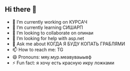 ## Hi there 👋
- 🔭 I’m currently working on КУРСАЧ
- 🌱 I’m currently learning СИШАРП
- 👯 I’m looking to collaborate on опинаи
- 🤔 I’m looking for help with asp.net
- 💬 Ask me about КОГДА Я БУДУ КОПАТЬ ГРАБЛЯМИ
- 📫 How to reach me: TG
- 😄 Pronouns: мяу.мур.меавуваыывф
- ⚡ Fun fact: я хочу есть красную икру ложками

<!--
**nekzin/nekzin** is a ✨ _special_ ✨ repository because its `README.md` (this file) appears on your GitHub profile.

Here are some ideas to get you started:


-->
